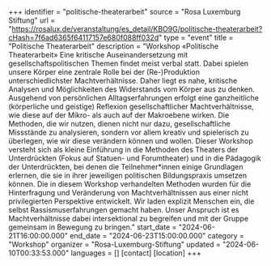 +++
identifier = "politische-theaterarbeit"
source = "Rosa Luxemburg Stiftung"
url = "https://rosalux.de/veranstaltung/es_detail/KBO9G/politische-theaterarbeit?cHash=7f6ad6365f64117157e680f088ff032d"
type = "event"
title = "Politische Theaterarbeit"
description = "Workshop «Politische Theaterarbeit»
Eine kritische Auseinandersetzung mit gesellschaftspolitischen Themen findet meist verbal statt. Dabei spielen unsere Körper eine zentrale Rolle bei der (Re-)Produktion unterschiedlichster Machtverhältnisse. Daher liegt es nahe, kritische Analysen und Möglichkeiten des Widerstands vom Körper aus zu denken.
Ausgehend von persönlichen Alltagserfahrungen erfolgt eine ganzheitliche (körperliche und geistige) Reflexion gesellschaftlicher Machtverhältnisse, wie diese auf der Mikro- als auch auf der Makroebene wirken. Die Methoden, die wir nutzen, dienen nicht nur dazu, gesellschaftliche Missstände zu analysieren, sondern vor allem kreativ und spielerisch zu überlegen, wie wir diese verändern können und wollen. 
Dieser Workshop versteht sich als kleine Einführung in die Methoden des Theaters der Unterdrückten (Fokus auf Statuen- und Forumtheater) und in die Pädagogik der Unterdrückten, bei denen die Teilnehmer*innen einige Grundlagen erlernen, die sie in ihrer jeweiligen politischen Bildungspraxis umsetzen können. 
Die in diesem Workshop verhandelten Methoden wurden für die Hinterfragung und Veränderung von Machtverhältnissen aus einer nicht privilegierten Perspektive entwickelt. Wir laden explizit Menschen ein, die selbst Rassismuserfahrungen gemacht haben. Unser Anspruch ist es Machtverhältnisse dabei intersektional zu begreifen und mit der Gruppe gemeinsam in Bewegung zu bringen."
start_date = "2024-06-21T16:00:00.000"
end_date = "2024-06-23T15:00:00.000"
category = "Workshop"
organizer = "Rosa-Luxemburg-Stiftung"
updated = "2024-06-10T00:33:53.000"
languages = []
[contact]
[location]
+++